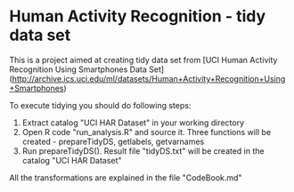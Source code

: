 # Human Activity Recognition - tidy data set

This is a project aimed at creating tidy data set from [UCI Human Activity Recognition Using Smartphones Data Set]
(http://archive.ics.uci.edu/ml/datasets/Human+Activity+Recognition+Using+Smartphones)

To execute tidying you should do following steps:
1. Extract catalog "UCI HAR Dataset" in your working directory
2. Open R code "run_analysis.R" and source it. Three functions will be created - 
prepareTidyDS, getlabels, getvarnames
3. Run prepareTidyDS(). Result file "tidyDS.txt" will be created in the catalog "UCI HAR Dataset"
        
All the transformations are explained in the file "CodeBook.md" 